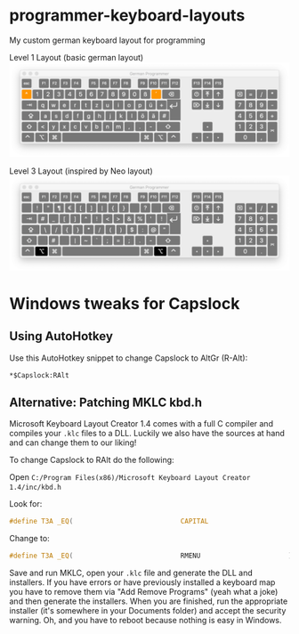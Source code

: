 # programmer-keyboard-layouts
My custom german keyboard layout for programming

Level 1 Layout (basic german layout)
![Level 1 Layout (basic german layout)](images/Keyboard-Level1.png)

Level 3 Layout (inspired by Neo layout)
![Level 3 Layout (inspired by Neo layout)](images/Keyboard-Level3.png)

# Windows tweaks for Capslock

## Using AutoHotkey
Use this AutoHotkey snippet to change Capslock to AltGr (R-Alt):

```
*$Capslock:RAlt 
```

## Alternative: Patching MKLC kbd.h

Microsoft Keyboard Layout Creator 1.4 comes with a full C compiler and compiles your `.klc` files to a DLL. Luckily we also have the sources at hand and can change them to our
liking!

To change Capslock to RAlt do the following:

Open `C:/Program Files(x86)/Microsoft Keyboard Layout Creator 1.4/inc/kbd.h`

Look for:

```C
#define T3A _EQ(                           CAPITAL                      )
```

Change to:
```C
#define T3A _EQ(                           RMENU                      )
```

Save and run MKLC, open your `.klc` file and generate the DLL and installers. If you
have errors or have previously installed a keyboard map you have to remove them via 
"Add Remove Programs" (yeah what a joke) and then generate the installers. When you are
finished, run the appropriate installer (it's somewhere in your Documents folder) and accept the security warning. Oh, and you have to reboot because nothing is easy in Windows.